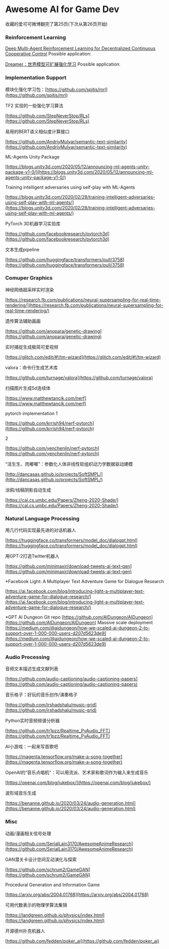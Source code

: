 # Awesome AI for Game Dev

收藏的爱可可微博翻完了第25页(下次从第26页开始)

### Reinforcement Learning

[Deep Multi-Agent Reinforcement Learning for Decentralized Continuous Cooperative Control](https://arxiv.org/abs/2003.06709)
Possible application: 

[Dreamer：世界模型可扩展强化学习](https://github.com/google-research/dreamer)
Possible application:

### Implementation Support

模块化强化学习包：[https://github.com/spitis/mrl](https://github.com/spitis/mrl)

TF2 实现的一些强化学习算法

[https://github.com/StepNeverStop/RLs](https://github.com/StepNeverStop/RLs)

易用的BERT语义相似度计算接口

[https://github.com/AndriyMulyar/semantic-text-similarity](https://github.com/AndriyMulyar/semantic-text-similarity)

ML-Agents Unity Package

[https://blogs.unity3d.com/2020/05/12/announcing-ml-agents-unity-package-v1-0/](https://blogs.unity3d.com/2020/05/12/announcing-ml-agents-unity-package-v1-0/)

Training intelligent adversaries using self-play with ML-Agents

[https://blogs.unity3d.com/2020/02/28/training-intelligent-adversaries-using-self-play-with-ml-agents/](https://blogs.unity3d.com/2020/02/28/training-intelligent-adversaries-using-self-play-with-ml-agents/)

PyTorch 3D机器学习实验库

[https://github.com/facebookresearch/pytorch3d](https://github.com/facebookresearch/pytorch3d)

文本生成pipeline

[https://github.com/huggingface/transformers/pull/3758](https://github.com/huggingface/transformers/pull/3758)

### Comuper Graphics

神经网络超采样实时渲染 

[https://research.fb.com/publications/neural-supersampling-for-real-time-rendering/](https://research.fb.com/publications/neural-supersampling-for-real-time-rendering/)

遗传算法辅助画画

[https://github.com/anopara/genetic-drawing](https://github.com/anopara/genetic-drawing)

实时捕捉生成极简可爱视频

[https://glitch.com/edit/#!/tm-wizard](https://glitch.com/edit/#!/tm-wizard)

valora：命令行生成艺术库

[https://github.com/turnage/valora](https://github.com/turnage/valora)

扫描图片生成5d连续体

[https://www.matthewtancik.com/nerf](https://www.matthewtancik.com/nerf)

pytorch implementation 1

[https://github.com/krrish94/nerf-pytorch](https://github.com/krrish94/nerf-pytorch)

2

[https://github.com/yenchenlin/nerf-pytorch](https://github.com/yenchenlin/nerf-pytorch)

“活生生、肉嘟嘟”：参数化人体非线性软组织动力学数据驱动建模

[http://dancasas.github.io/projects/SoftSMPL/](http://dancasas.github.io/projects/SoftSMPL/)

涂鸦/线稿阴影自动生成

[https://cal.cs.umbc.edu/Papers/Zheng-2020-Shade/](https://cal.cs.umbc.edu/Papers/Zheng-2020-Shade/)

### Natural Language Processing

用几行代码实现最先进的对话机器人

[https://huggingface.co/transformers/model_doc/dialogpt.html](https://huggingface.co/transformers/model_doc/dialogpt.html)

用GPT-2打造Twitter机器人

[https://github.com/minimaxir/download-tweets-ai-text-gen](https://github.com/minimaxir/download-tweets-ai-text-gen)

*Facebook Light: A Multiplayer Text Adventure Game for Dialogue Research

[https://ai.facebook.com/blog/introducing-light-a-multiplayer-text-adventure-game-for-dialogue-research/](https://ai.facebook.com/blog/introducing-light-a-multiplayer-text-adventure-game-for-dialogue-research/)

*GPT AI Dungeon
Git repo
[https://github.com/AIDungeon/AIDungeon](https://github.com/AIDungeon/AIDungeon)
Massive scale deployment
[https://medium.com/@aidungeon/how-we-scaled-ai-dungeon-2-to-support-over-1-000-000-users-d207d5623de9](https://medium.com/@aidungeon/how-we-scaled-ai-dungeon-2-to-support-over-1-000-000-users-d207d5623de9)


### Audio Processing

音频文本描述生成文献列表

[https://github.com/audio-captioning/audio-captioning-papers](https://github.com/audio-captioning/audio-captioning-papers)

音乐格子：好玩的音乐创作/演奏格子

[https://github.com/irshadshalu/music-grid](https://github.com/irshadshalu/music-grid)

Python实时音频频谱分析器

[https://github.com/tr1pzz/Realtime_PyAudio_FFT](https://github.com/tr1pzz/Realtime_PyAudio_FFT)

AI小游戏：一起来写首歌吧

[https://magenta.tensorflow.org/make-a-song-together](https://magenta.tensorflow.org/make-a-song-together)

OpenAI的“音乐点唱机”：可以用流派、艺术家和歌词作为输入来生成音乐

[https://openai.com/blog/jukebox/](https://openai.com/blog/jukebox/)

波形域音乐生成

[https://benanne.github.io/2020/03/24/audio-generation.html](https://benanne.github.io/2020/03/24/audio-generation.html)

### Misc

动画/漫画相关信号处理

[https://github.com/SerialLain3170/AwesomeAnimeResearch](https://github.com/SerialLain3170/AwesomeAnimeResearch)

GAN潜关卡设计空间互动演化与探索

[https://github.com/schrum2/GameGAN](https://github.com/schrum2/GameGAN)

Procedural Generation and Information Game

[https://arxiv.org/abs/2004.01768](https://arxiv.org/abs/2004.01768)

可用代数表示的物理学算法集锦

[https://landgreen.github.io/physics/index.html](https://landgreen.github.io/physics/index.html)

开源德州扑克机器人

[https://github.com/fedden/poker_ai](https://github.com/fedden/poker_ai)